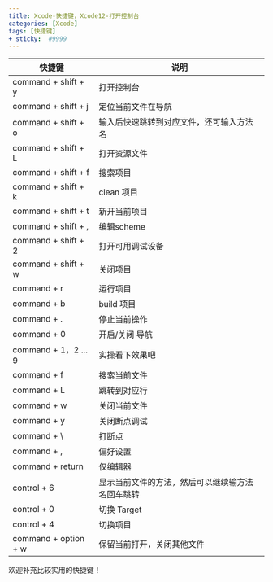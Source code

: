 ```yaml
---
title: Xcode-快捷键，Xcode12-打开控制台
categories: [Xcode]
tags: [快捷键]
+ sticky:  #9999
---
```



 快捷键 | 说明 
| - | - |
command + shift + y  |  打开控制台 
 command + shift + j | 定位当前文件在导航 
 command + shift + o | 输入后快速跳转到对应文件，还可输入方法名 
 command + shift + L | 打开资源文件 
 command + shift + f | 搜索项目
 command + shift + k | clean 项目
 command + shift + t | 新开当前项目
 command + shift + , | 编辑scheme
 command + shift + 2 | 打开可用调试设备
 command + shift + w |  关闭项目
 command + r | 运行项目
 command + b | build 项目
 command + . | 停止当前操作
 command + 0 | 开启/关闭 导航
 command + 1，2 ... 9 | 实操看下效果吧
 command + f | 搜索当前文件
 command + L |  跳转到对应行
 command + w | 关闭当前文件
 command + y | 关闭断点调试
 command + \ | 打断点
 command + , | 偏好设置
 command + return | 仅编辑器
control + 6 | 显示当前文件的方法，然后可以继续输方法名回车跳转
control + 0 | 切换 Target
control + 4 | 切换项目
command + option + w | 保留当前打开，关闭其他文件


欢迎补充比较实用的快捷键！



